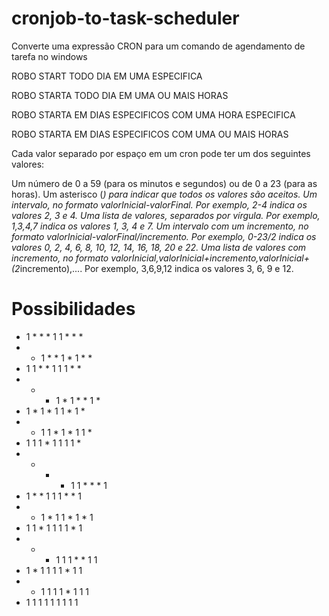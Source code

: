 # cronjob-to-task-scheduler
Converte uma expressão CRON para um comando de agendamento de tarefa no windows

ROBO START TODO DIA EM UMA ESPECIFICA

ROBO STARTA TODO DIA EM UMA OU MAIS HORAS

ROBO STARTA EM DIAS ESPECIFICOS COM UMA HORA ESPECIFICA

ROBO STARTA EM DIAS ESPECIFICOS COM UMA OU MAIS HORAS

Cada valor separado por espaço em um cron pode ter um dos seguintes valores:

Um número de 0 a 59 (para os minutos e segundos) ou de 0 a 23 (para as horas).
Um asterisco (*) para indicar que todos os valores são aceitos.
Um intervalo, no formato valorInicial-valorFinal. Por exemplo, 2-4 indica os valores 2, 3 e 4.
Uma lista de valores, separados por vírgula. Por exemplo, 1,3,4,7 indica os valores 1, 3, 4 e 7.
Um intervalo com um incremento, no formato valorInicial-valorFinal/incremento. Por exemplo, 0-23/2 indica os valores 0, 2, 4, 6, 8, 10, 12, 14, 16, 18, 20 e 22.
Uma lista de valores com incremento, no formato valorInicial,valorInicial+incremento,valorInicial+(2*incremento),.... Por exemplo, 3,6,9,12 indica os valores 3, 6, 9 e 12.


# Possibilidades

* 1 * * *
1 1 * * *
* * 1 * *
1 * 1 * *
* 1 1 * *
1 1 1 * *
* * * 1 *
1 * * 1 *
* 1 * 1 *
1 1 * 1 *
* * 1 1 *
1 * 1 1 *
* 1 1 1 *
1 1 1 1 *
* * * * 1
1 * * * 1
* 1 * * 1
1 1 * * 1
* * 1 * 1
1 * 1 * 1
* 1 1 * 1
1 1 1 * 1
* * * 1 1
1 * * 1 1
* 1 * 1 1
1 1 * 1 1
* * 1 1 1
1 * 1 1 1
* 1 1 1 1
1 1 1 1 1
